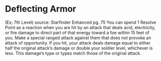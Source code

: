 # Deflecting Armor 
(Ex; 7th Level)
source: Starfinder Enhanced pg. 75
You can spend 1 Resolve Point as a reaction when you are hit by an attack that deals acid, electricity, or fire damage to direct part of that energy toward a foe within 15 feet of you. Make a special ranged attack against them that does not provoke an attack of opportunity. If you hit, your attack deals damage equal to either half the original attack’s damage or double your soldier level, whichever is less. This damage’s type or types match those of the original attack.

